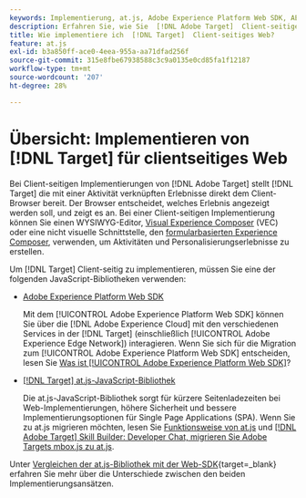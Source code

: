 ```yaml
---
keywords: Implementierung, at.js, Adobe Experience Platform Web SDK, AEP Web SDK
description: Erfahren Sie, wie Sie  [!DNL Adobe Target]  Client-seitiges Web mit der  [!DNL Adobe Experience Platform Web SDK] AEP Web SDK) oder der JavaScript-Bibliothek at.js implementieren.
title: Wie implementiere ich  [!DNL Target]  Client-seitiges Web?
feature: at.js
exl-id: b3a850ff-ace0-4eea-955a-aa71dfad256f
source-git-commit: 315e8fbe67938588c3c9a0135e0cd85fa1f12187
workflow-type: tm+mt
source-wordcount: '207'
ht-degree: 28%

---
```


# Übersicht: Implementieren von [!DNL Target] für clientseitiges Web

Bei Client-seitigen Implementierungen von [!DNL Adobe Target] stellt [!DNL Target] die mit einer Aktivität verknüpften Erlebnisse direkt dem Client-Browser bereit. Der Browser entscheidet, welches Erlebnis angezeigt werden soll, und zeigt es an. Bei einer Client-seitigen Implementierung können Sie einen WYSIWYG-Editor, [Visual Experience Composer](https://experienceleague.adobe.com/docs/target/using/experiences/vec/visual-experience-composer.html) (VEC) oder eine nicht visuelle Schnittstelle, den [formularbasierten Experience Composer](https://experienceleague.adobe.com/docs/target/using/experiences/form-experience-composer.html), verwenden, um Aktivitäten und Personalisierungserlebnisse zu erstellen.

Um [!DNL Target] Client-seitig zu implementieren, müssen Sie eine der folgenden JavaScript-Bibliotheken verwenden:

* [Adobe Experience Platform Web SDK](/help/dev/implement/client-side/aep-web-sdk/aep-web-sdk-overview.md)

  Mit dem [!UICONTROL Adobe Experience Platform Web SDK] können Sie über die [!DNL Adobe Experience Cloud] mit den verschiedenen Services in der [!DNL Target] (einschließlich [!UICONTROL Adobe Experience Edge Network]) interagieren. Wenn Sie sich für die Migration zum [!UICONTROL Adobe Experience Platform Web SDK] entscheiden, lesen Sie [Was ist [!UICONTROL Adobe Experience Platform Web SDK]](/help/dev/implement/client-side/aep-web-sdk/aep-web-sdk-overview.md)?

* [[!DNL Target] at.js-JavaScript-Bibliothek](/help/dev/implement/client-side/atjs/how-atjs-works/overview.md)

  Die at.js-JavaScript-Bibliothek sorgt für kürzere Seitenladezeiten bei Web-Implementierungen, höhere Sicherheit und bessere Implementierungsoptionen für Single Page Applications (SPA). Wenn Sie zu at.js migrieren möchten, lesen Sie [Funktionsweise von at.js](/help/dev/implement/client-side/atjs/how-atjs-works/overview.md) und [[!DNL Adobe Target] Skill Builder: Developer Chat, migrieren Sie Adobe Targets mbox.js zu at.js](https://seminars.adobeconnect.com/ptdo6mfo6qn6/?proto=true).


Unter [Vergleichen der at.js-Bibliothek mit der Web-SDK](https://experienceleague.adobe.com/en/docs/experience-platform/web-sdk/personalization/adobe-target/web-sdk-atjs-comparison){target=_blank} erfahren Sie mehr über die Unterschiede zwischen den beiden Implementierungsansätzen.